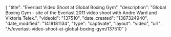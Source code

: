 {
    "title": "Everlast Video Shoot at Global Boxing Gym",
    "description": "Global Boxing Gym - site of the Everlast 2011 video shoot with Andre Ward and Viktoria Telek.",
    "videoid": "137510",
    "date_created": "1387324940",
    "date_modified": "1418181134",
    "type": "captivate",
    "layout": "video",
    "url": "\/v\/everlast-video-shoot-at-global-boxing-gym\/137510"
}
